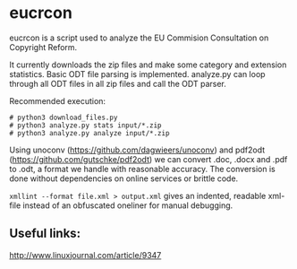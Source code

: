 eucrcon
======

eucrcon is a script used to analyze the EU Commision Consultation on Copyright Reform.

It currently downloads the zip files and make some category and extension statistics.
Basic ODT file parsing is implemented.
analyze.py can loop through all ODT files in all zip files and call the ODT parser.

Recommended execution:
```
# python3 download_files.py
# python3 analyze.py stats input/*.zip
# python3 analyze.py analyze input/*.zip
```

Using unoconv (https://github.com/dagwieers/unoconv) and pdf2odt (https://github.com/gutschke/pdf2odt) we can convert .doc, .docx and .pdf to .odt, a format we handle with reasonable accuracy. The conversion is done without dependencies on online services or brittle code.

``` xmllint --format file.xml > output.xml ``` gives an indented, readable xml-file instead of an obfuscated oneliner for manual debugging.

Useful links:
-------------------
http://www.linuxjournal.com/article/9347
